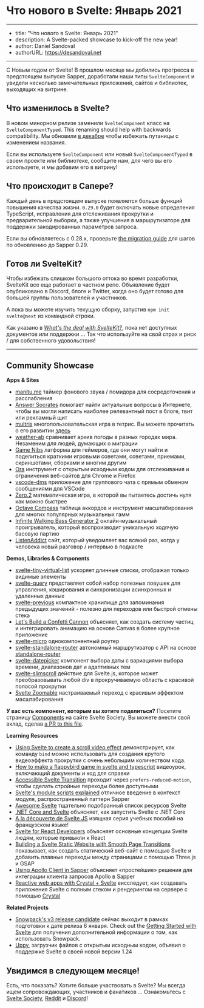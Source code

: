 # Что нового в Svelte: Январь 2021

---
- title: "Что нового в Svelte: Январь 2021"
- description: A Svelte-packed showcase to kick-off the new year!
- author: Daniel Sandoval
- authorURL: https://desandoval.net
---

С Новым годом от Svelte! В прошлом месяце мы добились прогресса в предстоящем выпуске Sapper, доработали наши типы `SvelteComponent` и увидели несколько замечательных приложений, сайтов и библиотек, выходящих на витрине.

## Что изменилось в Svelte?

В новом минорном релизе заменили `SvelteComponent` класс на `SvelteComponentTyped`. This renaming should help with backwards compatibility. Мы обновили [в декабре](https://svelte.dev/blog/whats-new-in-svelte-december-2020) чтобы избежать путаницы с изменением названия.

Если вы используете `SvelteComponent` или новый `SvelteComponentTyped` в своем проекте или библиотеке, сообщите нам, для чего вы его используете, и мы добавим его в витрину!


## Что происходит в Сапере?

Каждый день в предстоящем выпуске появляется больше функций повышения качества жизни. `0.29.0` будет включать новые определения TypeScript, исправления для отслеживания прокрутки и предварительной выборки, а также улучшения в маршрутизаторе для поддержки закодированных параметров запроса.

Если вы обновляетесь с 0.28.x, проверьте [the migration guide](https://sapper.svelte.dev/migrating/#0_28_to_0_29) для шагов по обновлению до Sapper 0.29.


## Готов ли SvelteKit?

Чтобы избежать слишком большого оттока во время разработки, SvelteKit все еще работает в частном репо. Объявление будет опубликовано в Discord, блоге и Twitter, когда оно будет готово для большей группы пользователей и участников.

А пока вы можете изучить текущую сборку, запустив `npm init svelte@next` из командной строки.

Как указано в _[What's the deal with SvelteKit?](https://svelte.dev/blog/whats-the-deal-with-sveltekit)_, пока нет доступных документов или поддержки ... Так что используйте на свой страх и риск / для собственного удовольствия!

---

## Community Showcase

**Apps & Sites**

- [manitu.me](https://manitu.me/) таймер фонового звука / помидора для сосредоточения и расслабления
- [Answer Socrates](https://answersocrates.com/) помогает найти актуальные вопросы в Интернете, чтобы вы могли написать наиболее релевантный пост в блоге, твит или рекламный щит
- [multris](https://multris.s1h.org/) многопользовательская игра в тетрис. Вы можете прочитать о его развитии [здесь](https://blog.s1h.org/svelte-multiplayer-game/)
- [weather-ab](https://github.com/ganochenkodg/weather-ab) сравнивает архив погоды в разных городах мира. Незаменим для людей, думающих о миграции
- [Game Nibs](https://gamenibs.com/) латформа для геймеров, где они могут найти и поделиться краткими игровыми советами, советами, приемами, скриншотами, сборками и многим другим
- [Ora](https://github.com/cupcakearmy/ora) инструмент с открытым исходным кодом для отслеживания и ограничения веб-сайтов для Chrome и Firefox
- [vscode-dms](https://github.com/techsyndicate/vscode-dms) приложение для группового чата с прямым обменом сообщениями для VSCode
- [Zero.2](https://zero.oleksandrdemian.tech/) математическая игра, в которой вы пытаетесь достичь нуля как можно быстрее
- [Octave Compass](https://octavecompass.com/2741) таблица аккордов и инструмент масштабирования для многих популярных музыкальных гамм
- [Infinite Walking Bass Generator 2](https://github.com/elialbert/infinitewalkingbass2) онлайн-музыкальный проигрыватель, который воспроизводит уникальную ходячую басовую партию
- [ListenAddict](https://www.listenaddict.com/) сайт, который уведомляет вас всякий раз, когда у человека новый разговор / интервью в подкасте

**Demos, Libraries & Components**

- [svelte-tiny-virtual-list](https://github.com/Skayo/svelte-tiny-virtual-list) ускоряет длинные списки, отображая только видимые элементы
- [svelte-query](https://github.com/TanStack/svelte-query) представляет собой набор полезных ловушек для управления, кэширования и синхронизации асинхронных и удаленных данных
- [svelte-previous](https://github.com/bryanmylee/svelte-previous) компактное хранилище для запоминания предыдущих значений - полезно для переходов или быстрой отмены стека
- [Let's Build a Confetti Cannon](https://varun.ca/confetti/) объясняет, как создать систему частиц и интегрировать анимацию на основе Canvas в более крупное приложение
- [svelte-micro](https://github.com/ayndqy/svelte-micro) однокомпонентный роутер
- [svelte-standalone-router](https://github.com/hjalmar/svelte-standalone-router) автономный маршрутизатор с API на основе  [standalone-router](https://github.com/hjalmar/standalone-router)
- [svelte-datepicker](https://github.com/beyonk-adventures/svelte-datepicker) компонент выбора даты с вариациями выбора времени, диапазонов дат и адаптивных тем
- [svelte-slimscroll](https://github.com/MelihAltintas/svelte-slimscroll) действие для Svelte.js, которое может преобразовывать любой div в прокручиваемую область с красивой полосой прокрутки
- [Svelte Zoomable](https://svelte.dev/repl/58dfe87756ee4db897c281b52fdef7b7?version=3.31.0) настраиваемый переход с красивым эффектом масштабирования

**У вас есть компонент, которым вы хотите поделиться?** Посетите страницу [Components](https://sveltesociety.dev/components) на сайте Svelte Society. Вы можете внести свой вклад, сделав [a PR to this file](https://github.com/svelte-society/sveltesociety.dev/blob/master/src/pages/components/components.json).

**Learning Resources**

- [Using Svelte to create a scroll video effect](https://blog.koenvangilst.nl/tutorial-svelte-scroll-video/) демонстрирует, как команду `bind` можно использовать для создания крутого видеоэффекта прокрутки с очень небольшим количеством кода.
- [How to make a flappybird game in svelte and typescript](https://www.youtube.com/watch?v=nhrYBoVI8pQ) видеоурок, включающий документы и код для справки
- [Accessible Svelte Transition](https://www.youtube.com/watch?v=QK_QuRL7nSo&feature=youtu.be) проходит через `prefers-reduced-motion`, чтобы сделать стройные переходы более доступными
- [Svelte's module scripts explained](https://codechips.me/svelte-module-scripts-explained/) отличное введение в контекст модуля, распространенный паттерн Sapper
- [Awesome Svelte](https://github.com/TheComputerM/awesome-svelte#readme) тщательно подобранный список ресурсов Svelte
- [.NET Core and Svelte](https://dev.to/cainux/net-core-and-svelte-f8o) объясняет, как запустить Svelte с .NET Core
- [A la découverte de Svelte JS](https://www.youtube.com/watch?v=SLpx1Y8e1ek&list=PLff5I1miao9ZEUhpqkrOx7k8RGAZt-nm9) изящная серия учебных пособий на французском языке!
- [Svelte for React Developers](https://soshace.com/svelte-for-react-developers/) объясняет основные концепции Svelte людям, которые привыкли к React
- [Building a Svelte Static Website with Smooth Page Transitions](https://www.youtube.com/watch?v=dvPfmcGtmrI&feature=emb_title) показывает, как создать статический веб-сайт с помощью Svelte и добавить плавные переходы между страницами с помощью Three.js и GSAP
- [Using Apollo Client in Sapper](https://bjornlu.com/blog/using-apollo-client-in-sapper/) объясняет «простейшие» решения для интеграции клиента запросов Apollo в Sapper
- [Reactive web apps with Crystal + Svelte](https://www.youtube.com/watch?v=i1xjLd6z7BU) eисследует, как создавать приложения Svelte с полным стеком и рендерингом на сервере с помощью [Crystal](https://crystal-lang.org)

**Related Projects**

- [Snowpack's v3 release candidate](https://www.snowpack.dev/posts/2020-12-03-snowpack-3-release-candidate) сейчас выходит в рамках подготовки к дате релиза 6 января. Check out the [Getting Started with Svelte](https://www.snowpack.dev/tutorials/svelte) для получения дополнительной информации о том, как использовать Snowpack.
- [Uppy](https://uppy.io/blog/2020/12/1.24/), загрузчик файлов с открытым исходным кодом, объявил о поддержке Svelte в своей новой версии 1.24

## Увидимся в следующем месяце!

Есть, что показать? Хотите больше участвовать в Svelte? Мы всегда ищем сопровождающих, участников и фанатиков ... Ознакомьтесь с [Svelte Society](https://sveltesociety.dev/), [Reddit](https://www.reddit.com/r/sveltejs/) и [Discord](https://discord.com/invite/yy75DKs)!
